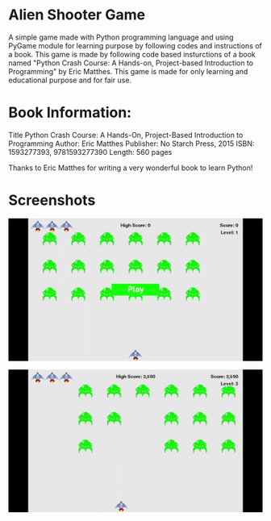 # Alien Shooter Game
A simple game made with Python programming language and using PyGame module for learning purpose by following codes and instructions of a book.
This game is made by following code based insturctions of a book named "Python Crash Course: A Hands-on, Project-based    Introduction to Programming" by Eric Matthes.
This game is made for only learning and educational purpose and for fair use.

# Book Information:
Title	Python Crash Course: A Hands-On, Project-Based Introduction to Programming
Author:	Eric Matthes
Publisher:	No Starch Press, 2015
ISBN:	1593277393, 9781593277390
Length:	560 pages


Thanks to Eric Matthes for writing a very wonderful book to learn Python!



# Screenshots

![alt text](Screenshot/main.png "Main Window")

![alt text](Screenshot/running.png "Running Window")
